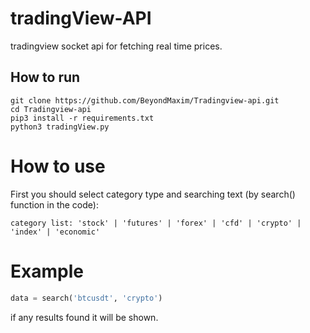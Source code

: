 # tradingView-API
tradingview socket api for fetching real time prices.

## How to run

```
git clone https://github.com/BeyondMaxim/Tradingview-api.git
cd Tradingview-api
pip3 install -r requirements.txt
python3 tradingView.py
```

# How to use

First you should select category type and searching text (by search() function in the code):
```
category list: 'stock' | 'futures' | 'forex' | 'cfd' | 'crypto' | 'index' | 'economic'
```
# Example
```python
data = search('btcusdt', 'crypto')
```

if any results found it will be shown.


